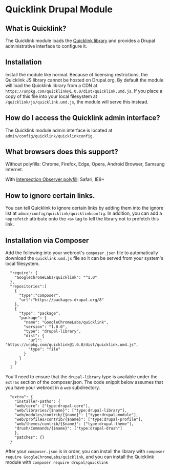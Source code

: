 # Quicklink Drupal Module

## What is Quicklink?

The Quicklink module loads the [Quicklink library](https://github.com/GoogleChromeLabs/quicklink) and provides a Drupal
administrative interface to configure it.

## Installation

Install the module like normal. Because of licensing restrictions, the Quicklink JS library cannot be hosted on Drupal.org.
By default the module will load the Quicklink library from a CDN at `https://unpkg.com/quicklink@1.0.0/dist/quicklink.umd.js`. 
If you place a copy of this file into your local filesystem at `/quicklink/js/quicklink.umd.js`, the module will serve this 
instead.

## How do I access the Quicklink admin interface?

The Quicklink module admin interface is located at `admin/config/quicklink/quicklinkconfig`.

## What browsers does this support?

Without polyfills: Chrome, Firefox, Edge, Opera, Android Browser, Samsung Internet.

With [Intersection Observer polyfill](https://github.com/w3c/IntersectionObserver/tree/master/polyfill): Safari, IE9+

## How to ignore certain links.

You can tell Quicklink to ignore certain links by adding them into the ignore list at `admin/config/quicklink/quicklinkconfig`.
In addition, you can add a `noprefetch` attribute onto the `<a>` tag to tell the library not to prefetch this link.

## Installation via Composer

Add the following into your webroot's `composer.json` file to automatically download the `quicklink.umd.js` file so it 
can be served from your system's local filesystem.

```
  "require": {
    "GoogleChromeLabs/quicklink": "^1.0"
  },
  "repositories":[
    {
      "type":"composer",
      "url":"https://packages.drupal.org/8"
    },
    {
      "type": "package",
      "package": {
        "name": "GoogleChromeLabs/quicklink",
        "version": "1.0.0",
        "type": "drupal-library",
        "dist": {
          "url": "https://unpkg.com/quicklink@1.0.0/dist/quicklink.umd.js",
          "type": "file"
        }
      }
    }
  ]
```

You'll need to ensure that the `drupal-library` type is available under the `extras` section of the composer.json. The
code snippit below assumes that you have your webroot in a `web` subdirectory.

```
  "extra": {
    "installer-paths": {
    "web/core": ["type:drupal-core"],
    "web/libraries/{$name}": ["type:drupal-library"],
    "web/modules/contrib/{$name}": ["type:drupal-module"],
    "web/profiles/contrib/{$name}": ["type:drupal-profile"],
    "web/themes/contrib/{$name}": ["type:drupal-theme"],
    "drush/Commands/{$name}": ["type:drupal-drush"]
    },
    "patches": {}
  }   
```

After your `composer.json` is in order, you can install the library with `composer require GoogleChromeLabs/quicklink`,
and you can install the Quicklink module with `composer require drupal/quicklink`